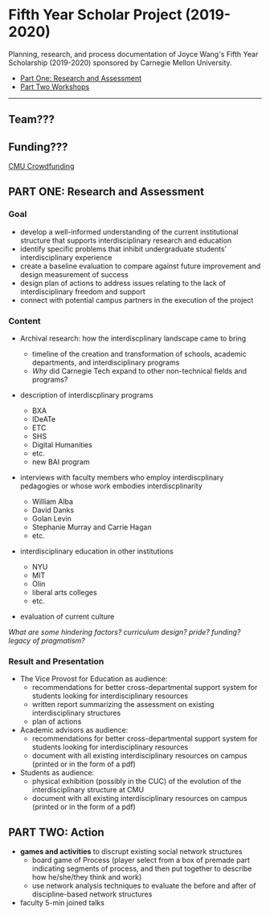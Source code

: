 # Fifth Year Scholar Project (2019-2020)
Planning, research, and process documentation of Joyce Wang's Fifth Year Scholarship (2019-2020) sponsored by Carnegie Mellon University.

  - [Part One: Research and Assessment](#part-one-research-and-assessment)
  - [Part Two Workshops](#part-two-action)

---

## Team???

## Funding???
[CMU Crowdfunding](https://crowdfunding.cmu.edu/)

## PART ONE: Research and Assessment

### Goal 
- develop a well-informed understanding of the current institutional structure that supports interdisciplinary research and education
- identify specific problems that inhibit undergraduate students’ interdisciplinary experience
- create a baseline evaluation to compare against future improvement and design measurement of success
- design plan of actions to address issues relating to the lack of interdisciplinary freedom and support
- connect with potential campus partners in the execution of the project

### Content

- Archival research: how the interdiscplinary landscape came to bring
  - timeline of the creation and transformation of schools, academic departments, and interdisciplinary programs
  - *Why* did Carnegie Tech expand to other non-technical fields and programs?
- description of interdiscplinary programs
  - BXA
  - IDeATe
  - ETC
  - SHS
  - Digital Humanities
  - etc.
  - new BAI program
- interviews with faculty members who employ interdiscplinary pedagogies or whose work embodies interdiscplinarity
  - William Alba
  - David Danks
  - Golan Levin
  - Stephanie Murray and Carrie Hagan
  - etc.
- interdisciplinary education in other institutions
  - NYU
  - MIT
  - Olin
  - liberal arts colleges
  - etc.

- evaluation of current culture

*What are some hindering factors? curriculum design? pride? funding? legacy of pragmatism?*


### Result and Presentation
- The Vice Provost for Education as audience:
  - recommendations for better cross-departmental support system for students looking for interdisciplinary resources
  - written report summarizing the assessment on existing interdisciplinary structures
  - plan of actions
- Academic advisors as audience:
  - recommendations for better cross-departmental support system for students looking for interdisciplinary resources
  - document with all existing interdisciplinary resources on campus (printed or in the form of a pdf) 
- Students as audience: 
  - physical exhibition (possibly in the CUC) of the evolution of the interdisciplinary structure at CMU
  - document with all existing interdisciplinary resources on campus (printed or in the form of a pdf) 

## PART TWO: Action
- **games and activities** to discrupt existing social network structures
  - board game of Process (player select from a box of premade part indicating segments of process, and then put together to describe how he/she/they think and work)
  - use network analysis techniques to evaluate the before and after of discipline-based network structures
- faculty 5-min joined talks